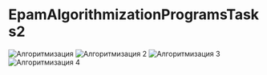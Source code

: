# EpamAlgorithmizationProgramsTasks2

![Алгоритмизация](https://user-images.githubusercontent.com/103625749/167300992-24410f22-b00e-4ec8-8ee5-3e87207f8c5c.png)
![Алгоритмизация 2](https://user-images.githubusercontent.com/103625749/167301072-7fc7253b-0842-4fcb-b1da-c5fd50c34463.png)
![Алгоритмизация 3](https://user-images.githubusercontent.com/103625749/167301078-5d8d5f0a-38ac-4a79-9ad6-f26fa73b684d.png)
![Алгоритмизация 4](https://user-images.githubusercontent.com/103625749/167301082-62dc1a28-bf48-4c51-8114-57a63bbd3a11.png)

